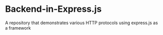 # Backend-in-Express.js
A repository that demonstrates various HTTP protocols using express.js as a framework
